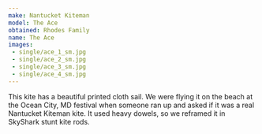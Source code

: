 ```yaml
---
make: Nantucket Kiteman
model: The Ace
obtained: Rhodes Family
name: The Ace
images:
 - single/ace_1_sm.jpg
 - single/ace_2_sm.jpg
 - single/ace_3_sm.jpg
 - single/ace_4_sm.jpg
---
```


This kite has a beautiful printed cloth sail.
We were flying it on the beach at the Ocean City, MD festival when someone ran up and asked if it was a real Nantucket Kiteman kite.
It used heavy dowels, so we reframed it in SkyShark stunt kite rods.
